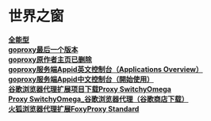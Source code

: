 # 世界之窗
[**全能型**](https://github.com/Alvin9999/new-pac/wiki)<br />
[**goproxy最后一个版本**](https://github.com/goproxy0/prom-releases)<br />
[**goproxy原作者主页已删除**](https://github.com/phuslu/goproxy)<br />
[**goproxy服务端Appid英文控制台（Applications Overview）**](https://appengine.google.com/)<br />
[**goproxy服务端Appid中文控制台（開始使用）**](https://console.developers.google.com/start)<br />
[**谷歌浏览器代理扩展项目下载Proxy SwitchyOmega**](https://github.com/FelisCatus/SwitchyOmega/releases)<br />
[**Proxy SwitchyOmega_谷歌浏览器代理（谷歌商店下载）**](https://chrome.google.com/webstore/detail/proxy-switchyomega/padekgcemlokbadohgkifijomclgjgif?hl=zh-CN)<br />
[**火狐浏览器代理扩展FoxyProxy Standard**](https://addons.mozilla.org/zh-CN/firefox/addon/foxyproxy-standard/developers?src=api)
